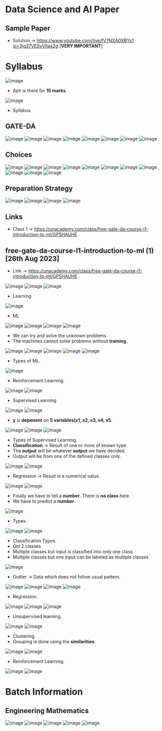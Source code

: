 # Data Science and AI Paper

## Sample Paper

* Solution -> https://www.youtube.com/live/fV7NXA0XBYs?si=3jg37VESyVltas2g [**VERY IMPORTANT**]


# Syllabus

![image](https://github.com/arghanath007/Data-Structure-and-Algorithms/assets/54589605/b5b6ddb8-723b-415c-857e-3c914defaa51)

* Apti is there for **15 marks**.

![image](https://github.com/arghanath007/Data-Structure-and-Algorithms/assets/54589605/d80e3768-2305-49d2-a28a-0b1361432198)

* Syllabus

## GATE-DA

![image](https://github.com/arghanath007/Data-Structure-and-Algorithms/assets/54589605/3b4e47a3-0109-4433-a873-648ad69d379c)
![image](https://github.com/arghanath007/Data-Structure-and-Algorithms/assets/54589605/75674355-3a75-4a26-a117-047c9e248049)
![image](https://github.com/arghanath007/Data-Structure-and-Algorithms/assets/54589605/62d7c473-d556-4557-8b98-3c503b29189d)
![image](https://github.com/arghanath007/Data-Structure-and-Algorithms/assets/54589605/a200373b-aac4-4e77-bb0c-51bb56dffb6d)
![image](https://github.com/arghanath007/Data-Structure-and-Algorithms/assets/54589605/1e4affef-0b3f-47c3-9ed1-d2d514055e4b)
![image](https://github.com/arghanath007/Data-Structure-and-Algorithms/assets/54589605/0083a2e6-8198-471b-a6d2-15dc7a337d2e)
![image](https://github.com/arghanath007/Data-Structure-and-Algorithms/assets/54589605/ba473a27-97de-4727-a99f-40f9446d26be)
![image](https://github.com/arghanath007/Data-Structure-and-Algorithms/assets/54589605/cf2829d9-b8a5-4727-aef4-d91cff85086a)


## Choices

![image](https://github.com/arghanath007/Data-Structure-and-Algorithms/assets/54589605/d9971041-c08b-40c5-aa48-13c6671656b6)
![image](https://github.com/arghanath007/Data-Structure-and-Algorithms/assets/54589605/a4825256-c67c-4a01-acaf-3159df7ae7c3)
![image](https://github.com/arghanath007/Data-Structure-and-Algorithms/assets/54589605/f7a92b78-74d2-419b-a0c7-32fe265c11eb)
![image](https://github.com/arghanath007/Data-Structure-and-Algorithms/assets/54589605/7fc44c67-40c9-4546-9cfe-4cf7815fc5e1)
![image](https://github.com/arghanath007/Data-Structure-and-Algorithms/assets/54589605/f99ced05-e21a-4f58-aa89-232970770392)
![image](https://github.com/arghanath007/Data-Structure-and-Algorithms/assets/54589605/2a6120fa-a045-433d-bf38-d947aa9441fe)
![image](https://github.com/arghanath007/Data-Structure-and-Algorithms/assets/54589605/518b016e-7787-4fdf-a611-14e93d59245f)
![image](https://github.com/arghanath007/Data-Structure-and-Algorithms/assets/54589605/76aaf9e3-1781-4764-9ef6-26af72fb940b)
![image](https://github.com/arghanath007/Data-Structure-and-Algorithms/assets/54589605/3c4f1a4b-81ee-4afe-b0e8-b2812a9d35c9)
![image](https://github.com/arghanath007/Data-Structure-and-Algorithms/assets/54589605/fae71c62-ac3c-4ee0-b890-8a16221f4efd)
![image](https://github.com/arghanath007/Data-Structure-and-Algorithms/assets/54589605/eb1a91ae-6d9f-4bfe-87e3-3ca8d9999371)

## Preparation Strategy

![image](https://github.com/arghanath007/Data-Structure-and-Algorithms/assets/54589605/3ac2d59f-6ea2-4e44-99d4-a4f6ed25ea35)
![image](https://github.com/arghanath007/Data-Structure-and-Algorithms/assets/54589605/02b6037e-3edf-4950-934b-40c1e3f681e7)
![image](https://github.com/arghanath007/Data-Structure-and-Algorithms/assets/54589605/e7d6ff7b-c17d-4c5e-9d40-ef7b37c5e520)
![image](https://github.com/arghanath007/Data-Structure-and-Algorithms/assets/54589605/e1dca007-56fb-4925-a6b0-0123346ffe82)

## Links

* Class 1 -> https://unacademy.com/class/free-gate-da-course-l1-introduction-to-ml/GP5HAUHE

## free-gate-da-course-l1-introduction-to-ml (1) [26th Aug 2023]

* Link -> https://unacademy.com/class/free-gate-da-course-l1-introduction-to-ml/GP5HAUHE

![image](https://github.com/arghanath007/Data-Structure-and-Algorithms/assets/54589605/1060cdec-241c-4602-bd4f-79a1ff83cfbe)
![image](https://github.com/arghanath007/Data-Structure-and-Algorithms/assets/54589605/22932c73-a337-499d-b3e9-c4fa3a80376e)
![image](https://github.com/arghanath007/Data-Structure-and-Algorithms/assets/54589605/d1c15a9f-3cb7-471d-a8ed-679688f13e69)

* Learning

![image](https://github.com/arghanath007/Data-Structure-and-Algorithms/assets/54589605/73fd002a-07de-441d-bcf6-4a040d4794aa)

* ML

![image](https://github.com/arghanath007/Data-Structure-and-Algorithms/assets/54589605/778d1bdb-32ef-4149-89d3-ca4f214c3ee5)
![image](https://github.com/arghanath007/Data-Structure-and-Algorithms/assets/54589605/ee4319a5-5b56-4423-8ea8-7a528663b57a)
![image](https://github.com/arghanath007/Data-Structure-and-Algorithms/assets/54589605/5431ac63-d50d-468a-b587-f8060549e3f0)
![image](https://github.com/arghanath007/Data-Structure-and-Algorithms/assets/54589605/7ab37fb3-c747-4a63-ab88-93fc0c911208)

* We can try and solve the unknown problems.
* The machines cannot solve problems without **training**.

![image](https://github.com/arghanath007/Data-Structure-and-Algorithms/assets/54589605/b5f87248-4612-4d8c-ae84-38aec6c55d88)
![image](https://github.com/arghanath007/Data-Structure-and-Algorithms/assets/54589605/5c5a5573-44d2-427c-81f4-4cd10a604b01)
![image](https://github.com/arghanath007/Data-Structure-and-Algorithms/assets/54589605/c99799fe-dc95-4cde-9fd9-bac3330b5693)
![image](https://github.com/arghanath007/Data-Structure-and-Algorithms/assets/54589605/ef2fb519-b65d-4de5-a44c-1450362b9bea)
![image](https://github.com/arghanath007/Data-Structure-and-Algorithms/assets/54589605/6989b9ee-b495-404d-825e-ab8637631945)

* Types of ML.

![image](https://github.com/arghanath007/Data-Structure-and-Algorithms/assets/54589605/2b882de4-595c-41f1-befb-4cf0b6535dd2)

* Reinforcement Learning.

![image](https://github.com/arghanath007/Data-Structure-and-Algorithms/assets/54589605/0fbafe55-43c3-4e95-afd5-9dc92052b34d)
![image](https://github.com/arghanath007/Data-Structure-and-Algorithms/assets/54589605/ee671714-3c15-486b-b87e-4dc2dda33e24)

* Supervised Learning

![image](https://github.com/arghanath007/Data-Structure-and-Algorithms/assets/54589605/645091fb-7e4a-4dff-b7a0-c77d5109d120)
![image](https://github.com/arghanath007/Data-Structure-and-Algorithms/assets/54589605/c6129f5d-dbdd-4962-abac-5c67b6fb8e6a)

* **y** is **depenent** on **5 variables(x1, x2, x3, x4, x5**.

![image](https://github.com/arghanath007/Data-Structure-and-Algorithms/assets/54589605/b6b1d15a-3670-4702-a928-4b3001f1a140)
![image](https://github.com/arghanath007/Data-Structure-and-Algorithms/assets/54589605/012d9317-642a-447f-a8ce-c97e6ec67f0b)
![image](https://github.com/arghanath007/Data-Structure-and-Algorithms/assets/54589605/44bd1bf1-5663-40db-8ec2-da29c005414e)

* Types of Supervised Learning.
* **Classification** -> Result of one or more of known type.
* The **output** will be whatever **output** we have decided.
* Output will be from one of the defined classes only.

![image](https://github.com/arghanath007/Data-Structure-and-Algorithms/assets/54589605/440a1236-20ad-4b5c-8843-34db92ac6e05)
![image](https://github.com/arghanath007/Data-Structure-and-Algorithms/assets/54589605/9b430e85-380b-4337-9176-2e65688cfc95)

* Regression -> Result is a numerical value.

![image](https://github.com/arghanath007/Data-Structure-and-Algorithms/assets/54589605/7de9f97c-c32b-4254-b757-acad18dc438e)
![image](https://github.com/arghanath007/Data-Structure-and-Algorithms/assets/54589605/d45384b9-33d3-4c13-852d-0050defd9474)

* Finally we have to tell a **number**. There is **no class** here.
* We have to predict a **number**.

![image](https://github.com/arghanath007/Data-Structure-and-Algorithms/assets/54589605/fd3c7490-2343-48ef-916c-99e1920365b0)

* Types.

![image](https://github.com/arghanath007/Data-Structure-and-Algorithms/assets/54589605/7acd3fef-9cbf-4d6c-ac09-af36e9bf9ec1)
![image](https://github.com/arghanath007/Data-Structure-and-Algorithms/assets/54589605/54c52b3c-6e9d-4f46-8c00-b7fd8b56672e)

* Classification Types.
* Onl 2 classes
* Multiple classes but input is classified into only one class
* Multiple classes but one input can be labeled as multiple classes

![image](https://github.com/arghanath007/Data-Structure-and-Algorithms/assets/54589605/48fab071-e582-47cc-acc9-a55b862b861e)

* Outlier -> Data which does not follow usual pattern.

![image](https://github.com/arghanath007/Data-Structure-and-Algorithms/assets/54589605/c9cc78ee-a323-47f3-8080-e99cd6ca47fc)
![image](https://github.com/arghanath007/Data-Structure-and-Algorithms/assets/54589605/397d1e23-0a50-4536-91f1-f64a77ad2d41)
![image](https://github.com/arghanath007/Data-Structure-and-Algorithms/assets/54589605/fdc832f4-17ab-4d51-a800-10f3fd10dec0)
![image](https://github.com/arghanath007/Data-Structure-and-Algorithms/assets/54589605/50578c4b-afe9-4184-979f-9b994064e387)

* Regression.
 
![image](https://github.com/arghanath007/Data-Structure-and-Algorithms/assets/54589605/9baefa41-1218-423e-9ec8-2736ae4ec59b)
![image](https://github.com/arghanath007/Data-Structure-and-Algorithms/assets/54589605/9f63a9cb-e713-45b9-908d-69faa60e1e4e)
![image](https://github.com/arghanath007/Data-Structure-and-Algorithms/assets/54589605/8ab16fef-b211-4f6d-88ad-9c38a01ac02b)

* Unsupervised learning.

![image](https://github.com/arghanath007/Data-Structure-and-Algorithms/assets/54589605/5e71812d-16b5-49ed-83a3-6d46d4fc360f)
![image](https://github.com/arghanath007/Data-Structure-and-Algorithms/assets/54589605/f81a758d-5715-43dd-9bae-f63e8ac40a35)

* Clustering.
* Grouping is done using the **similarities**.

![image](https://github.com/arghanath007/Data-Structure-and-Algorithms/assets/54589605/13f5442d-668b-451f-ab87-b5b592ff8a6f)
![image](https://github.com/arghanath007/Data-Structure-and-Algorithms/assets/54589605/800c1f1c-7f67-4d54-a91f-fac8621bcb4b)

* Reinforcement Learning.

![image](https://github.com/arghanath007/Data-Structure-and-Algorithms/assets/54589605/d6cc6207-d5d0-4ab2-abd3-b4f255448e9a)
![image](https://github.com/arghanath007/Data-Structure-and-Algorithms/assets/54589605/50527634-46e5-4354-8557-70243a10f859)

# Batch Information

## Engineering Mathematics

![image](https://github.com/arghanath007/Data-Structure-and-Algorithms/assets/54589605/cdddbead-4fa2-4944-8f5a-b45529ee9962)
![image](https://github.com/arghanath007/Data-Structure-and-Algorithms/assets/54589605/17dad31b-3945-4503-a3a6-149ed4b92bcf)
![image](https://github.com/arghanath007/Data-Structure-and-Algorithms/assets/54589605/1ce08a63-f9f3-40aa-af02-81868930dc83)
![image](https://github.com/arghanath007/Data-Structure-and-Algorithms/assets/54589605/7b83e38e-55b9-4125-9156-5258c199341d)
![image](https://github.com/arghanath007/Data-Structure-and-Algorithms/assets/54589605/2580670e-a9a4-4c9d-a76c-3fb7f800e0be)














































